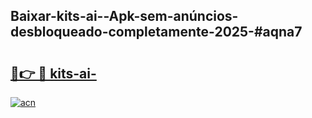 ## Baixar-kits-ai--Apk-sem-anúncios-desbloqueado-completamente-2025-#aqna7

# <h2><a href="https://ainizakaria.my?title=kits-ai-&ref=20M">🔗👉 🔴 kits-ai-</a></h2>

[![acn](https://github.com/user-attachments/assets/0f9c940e-d8b0-45ae-aac7-cd30a18b3e1c)](https://ainizakaria.my?title=kits-ai-&ref=20M)

